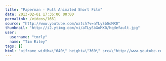 ```yaml
---
title: "Paperman - Full Animated Short Film"
date: 2013-02-01 17:36:06 00:00
permalink: /videos/1661
source: "http://www.youtube.com/watch?v=aTLySbGoMX0"
thumbnail: "http://i2.ytimg.com/vi/aTLySbGoMX0/hqdefault.jpg"
user:
  username: "tmrly"
  name: "Tim Riley"
tags: []
html: "<iframe width=\"640\" height=\"360\" src=\"http://www.youtube.com/embed/aTLySbGoMX0?wmode=transparent&feature=oembed\" frameborder=\"0\" allowfullscreen></iframe>"
---
```


